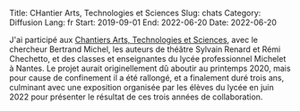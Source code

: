 Title:  CHantier Arts, Technologies et Sciences
Slug: chats
Category: Diffusion
Lang: fr
Start: 2019-09-01
End: 2022-06-20
Date: 2022-06-20

J'ai participé aux
[Chantiers Arts, Technologies et Sciences](https://www.athenor.com/residences-projets-de-territoire-creations/2019-2020/musique-et-mathematiques),
avec le chercheur Bertrand Michel, les auteurs de théâtre Sylvain Renard et Rémi Chechetto, et des classes et enseignantes du lycée professionnel Michelet à Nantes.
Le projet aurait originellement dû aboutir au printemps 2020, mais pour cause de confinement il a été rallongé, et a finalement duré trois ans,
culminant avec une exposition organisée par les élèves du lycée en juin 2022 pour présenter le résultat de ces trois années de collaboration.